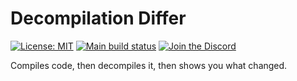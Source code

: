 # Decompilation Differ

[![License: MIT](https://img.shields.io/github/license/davidwengier/DecompilationDiffer?color=blue "License: MIT")](https://choosealicense.com/licenses/mit/)
[![Main build status](https://github.com/davidwengier/DecompilationDiffer/workflows/Main/badge.svg "Main build status")](https://github.com/davidwengier/DecompilationDiffer/actions?query=workflow%3AMain)
[![Join the Discord](https://img.shields.io/discord/709643112636612658?label=Discord "Join the Discord")](https://discord.gg/Yt5B58b)

Compiles code, then decompiles it, then shows you what changed.